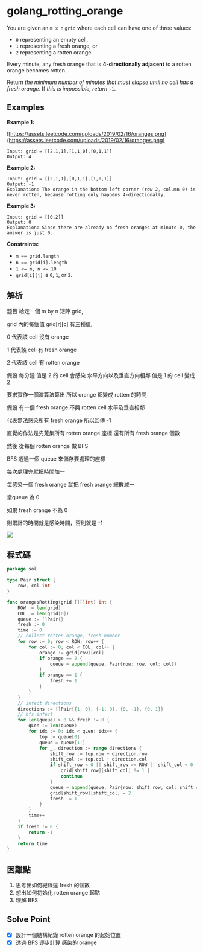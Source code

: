 # golang_rotting_orange

You are given an `m x n` `grid` where each cell can have one of three values:

- `0` representing an empty cell,
- `1` representing a fresh orange, or
- `2` representing a rotten orange.

Every minute, any fresh orange that is **4-directionally adjacent** to a rotten orange becomes rotten.

Return *the minimum number of minutes that must elapse until no cell has a fresh orange*. If *this is impossible, return* `-1`.

## Examples

**Example 1:**

![https://assets.leetcode.com/uploads/2019/02/16/oranges.png](https://assets.leetcode.com/uploads/2019/02/16/oranges.png)

```
Input: grid = [[2,1,1],[1,1,0],[0,1,1]]
Output: 4

```

**Example 2:**

```
Input: grid = [[2,1,1],[0,1,1],[1,0,1]]
Output: -1
Explanation: The orange in the bottom left corner (row 2, column 0) is never rotten, because rotting only happens 4-directionally.

```

**Example 3:**

```
Input: grid = [[0,2]]
Output: 0
Explanation: Since there are already no fresh oranges at minute 0, the answer is just 0.

```

**Constraints:**

- `m == grid.length`
- `n == grid[i].length`
- `1 <= m, n <= 10`
- `grid[i][j]` is `0`, `1`, or `2`.

## 解析

題目 給定一個 m by n 矩陣 grid,

grid 內的每個值 grid[r][c] 有三種值,

0 代表該 cell 沒有 orange

1 代表該 cell 有 fresh orange

2 代表該 cell 有 rotten orange

假設 每分鐘 值是 2 的 cell 會感染 水平方向以及垂直方向相鄰 值是 1 的 cell 變成 2

要求實作一個演算法算出 所以 orange 都變成 rotten 的時間

假設 有一個 fresh orange 不與 rotten cell 水平及垂直相鄰 

代表無法感染所有 fresh orange 所以回傳 -1

直覺的作法是先蒐集所有 rotten orange 座標 還有所有 fresh orange 個數

然後 從每個 rotten orange 做 BFS

BFS 透過一個 queue 來儲存要處理的座標

每次處理完就把時間加一

每感染一個 fresh orange 就把 fresh orange 總數減一

當queue 為 0 

如果 fresh orange 不為 0

則累計的時間就是感染時間，否則就是 -1

![](https://i.imgur.com/JA9R0nE.png)

## 程式碼
```go
package sol

type Pair struct {
	row, col int
}

func orangesRotting(grid [][]int) int {
	ROW := len(grid)
	COL := len(grid[0])
	queue := []Pair{}
	fresh := 0
	time := 0
	// collect rotten orange, fresh number
	for row := 0; row < ROW; row++ {
		for col := 0; col < COL; col++ {
			orange := grid[row][col]
			if orange == 2 {
				queue = append(queue, Pair{row: row, col: col})
			}
			if orange == 1 {
				fresh += 1
			}
		}
	}
	// infect directions
	directions := []Pair{{1, 0}, {-1, 0}, {0, -1}, {0, 1}}
	// bfs infect
	for len(queue) > 0 && fresh != 0 {
		qLen := len(queue)
		for idx := 0; idx < qLen; idx++ {
			top := queue[0]
			queue = queue[1:]
			for _, direction := range directions {
				shift_row := top.row + direction.row
				shift_col := top.col + direction.col
				if shift_row < 0 || shift_row >= ROW || shift_col < 0 || shift_col >= COL ||
					grid[shift_row][shift_col] != 1 {
					continue
				}
				queue = append(queue, Pair{row: shift_row, col: shift_col})
				grid[shift_row][shift_col] = 2
				fresh -= 1
			}
		}
		time++
	}
	if fresh != 0 {
		return -1
	}
	return time
}

```
## 困難點

1. 思考出如何紀錄還 fresh 的個數
2. 想出如何初始化 rotten orange 起點
3. 理解 BFS

## Solve Point

- [x]  設計一個結構紀錄 rotten orange 的起始位置
- [x]  透過 BFS 逐步計算 感染的 orange